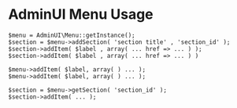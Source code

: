

# AdminUI Menu Usage

    $menu = AdminUI\Menu::getInstance();
    $section = $menu->addSection( 'section title' , 'section_id' );
    $section->addItem( $label , array( ... href => ... ) );
    $section->addItem( $label , array( ... href => ... ) )

    $menu->addItem( $label, array( ) ... );
    $menu->addItem( $label, array( ) ... );

    $section = $menu->getSection( 'section_id' );
    $section->addItem( ... );

